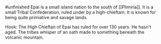 #unfinished
Epai is a small island nation to the south of [[Plimiria]]. It is a small Tribal Confederation, ruled under by a high-chieftain. It is known for being quite primiative and savage lands.

Hook: The High Chieftan of Epai has ruled for over 130 years. He hasn't aged. The tribes whisper of an oath made to something beneath the volcanic mountain.


